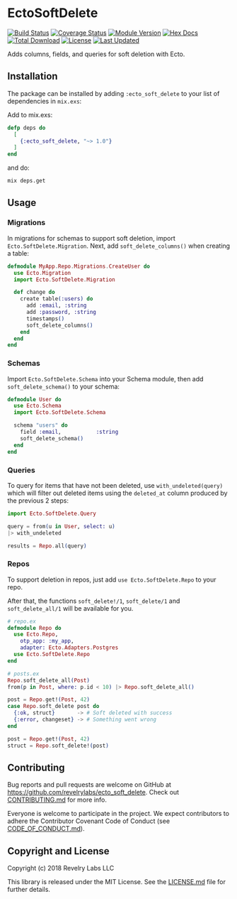 # EctoSoftDelete

[![Build Status](https://travis-ci.org/revelrylabs/ecto_soft_delete.svg?branch=master)](https://travis-ci.org/revelrylabs/ecto_soft_delete)
[![Coverage Status](https://opencov.prod.revelry.net/projects/21/badge.svg)](https://opencov.prod.revelry.net/projects/21)
[![Module Version](https://img.shields.io/hexpm/v/ecto_soft_delete.svg)](https://hex.pm/packages/ecto_soft_delete)
[![Hex Docs](https://img.shields.io/badge/hex-docs-lightgreen.svg)](https://hexdocs.pm/ecto_soft_delete/)
[![Total Download](https://img.shields.io/hexpm/dt/ecto_soft_delete.svg)](https://hex.pm/packages/ecto_soft_delete)
[![License](https://img.shields.io/hexpm/l/ecto_soft_delete.svg)](https://github.com/revelrylabs/ecto_soft_delete/blob/master/LICENSE)
[![Last Updated](https://img.shields.io/github/last-commit/revelrylabs/ecto_soft_delete.svg)](https://github.com/revelrylabs/ecto_soft_delete/commits/master)

Adds columns, fields, and queries for soft deletion with Ecto.

## Installation

The package can be installed by adding `:ecto_soft_delete` to your list of
dependencies in `mix.exs`:

Add to mix.exs:

```elixir
defp deps do
  [
    {:ecto_soft_delete, "~> 1.0"}
  ]
end
```

and do:

```
mix deps.get
```

## Usage

### Migrations

In migrations for schemas to support soft deletion, import
`Ecto.SoftDelete.Migration`. Next, add `soft_delete_columns()` when creating a
table:

```elixir
defmodule MyApp.Repo.Migrations.CreateUser do
  use Ecto.Migration
  import Ecto.SoftDelete.Migration

  def change do
    create table(:users) do
      add :email, :string
      add :password, :string
      timestamps()
      soft_delete_columns()
    end
  end
end
```

### Schemas

Import `Ecto.SoftDelete.Schema` into your Schema module, then add
`soft_delete_schema()` to your schema:

```elixir
defmodule User do
  use Ecto.Schema
  import Ecto.SoftDelete.Schema

  schema "users" do
    field :email,           :string
    soft_delete_schema()
  end
end
```

### Queries

To query for items that have not been deleted, use `with_undeleted(query)`
which will filter out deleted items using the `deleted_at` column produced by
the previous 2 steps:

```elixir
import Ecto.SoftDelete.Query

query = from(u in User, select: u)
|> with_undeleted

results = Repo.all(query)
```

### Repos

To support deletion in repos, just add `use Ecto.SoftDelete.Repo` to your repo.

After that, the functions `soft_delete!/1`, `soft_delete/1` and
`soft_delete_all/1` will be available for you.

```elixir
# repo.ex
defmodule Repo do
  use Ecto.Repo,
    otp_app: :my_app,
    adapter: Ecto.Adapters.Postgres
  use Ecto.SoftDelete.Repo
end

# posts.ex
Repo.soft_delete_all(Post)
from(p in Post, where: p.id < 10) |> Repo.soft_delete_all()

post = Repo.get!(Post, 42)
case Repo.soft_delete post do
  {:ok, struct}       -> # Soft deleted with success
  {:error, changeset} -> # Something went wrong
end

post = Repo.get!(Post, 42)
struct = Repo.soft_delete!(post)
```

## Contributing

Bug reports and pull requests are welcome on GitHub at
https://github.com/revelrylabs/ecto_soft_delete. Check out
[CONTRIBUTING.md](./CONTRIBUTING.md) for more info.

Everyone is welcome to participate in the project. We expect contributors to
adhere the Contributor Covenant Code of Conduct (see [CODE_OF_CONDUCT.md](./CODE_OF_CONDUCT.md)).

## Copyright and License

Copyright (c) 2018 Revelry Labs LLC

This library is released under the MIT License. See the [LICENSE.md](./LICENSE.md) file
for further details.
